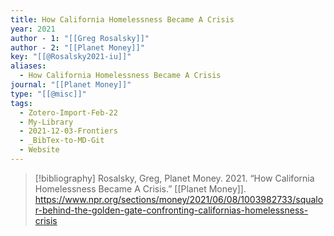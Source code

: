 ```yaml
---
title: How California Homelessness Became A Crisis
year: 2021
author - 1: "[[Greg Rosalsky]]"
author - 2: "[[Planet Money]]"
key: "[[@Rosalsky2021-iu]]"
aliases:
  - How California Homelessness Became A Crisis
journal: "[[Planet Money]]"
type: "[[@misc]]"
tags:
  - Zotero-Import-Feb-22
  - My-Library
  - 2021-12-03-Frontiers
  - _BibTex-to-MD-Git
  - Website
---
```


> [!bibliography]
> Rosalsky, Greg, Planet Money. 2021. “How California Homelessness Became A Crisis.” [[Planet Money]]. https://www.npr.org/sections/money/2021/06/08/1003982733/squalor-behind-the-golden-gate-confronting-californias-homelessness-crisis